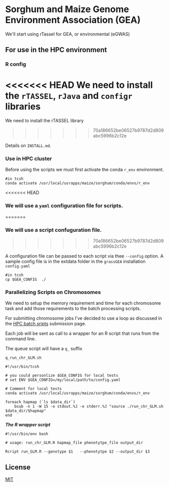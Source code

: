 # Sorghum and Maize Genome Environment Association (GEA)

We'll start using rTassel for GEA, or environmental (eGWAS)

## For use in the HPC environment

### R config

<<<<<<< HEAD
We need to install the `rTASSEL`, `rJava`  and `configr` libraries 
=======
We need to install the rTASSEL library 
>>>>>>> 70a186652be06527b9787d2d809abc5996b2c12e

Details on `INSTALL.md`.

### Use in HPC cluster

Before using the scripts we must first activate the conda `r_env` environment.

```{bash}
#in tcsh
conda activate /usr/local/usrapps/maize/sorghum/conda/envs/r_env
```

<<<<<<< HEAD
### We will use a `yaml` configuration file for scripts.
=======
### We will use a script confuguration file.
>>>>>>> 70a186652be06527b9787d2d809abc5996b2c12e

A configuration file can be passed to each script via thee `--config` option.
A sample config file is in the extdata folder in the `grassGEA` installation `config.yaml` 

```{bash}
#in tcsh
cp $GEA_CONFIG  ./
```

### Parallelizing Scripts on Chromosomes

We need to setup the memory requirement and time for each chromosome task
and add those requirements to the batch processing scripts.

For submitting chromosome jobs I've decided to use a loop
as discussed in the [HPC batch sripts](https://projects.ncsu.edu/hpc/Documents/lsf_scripts.php) submission page.

Each job will be sent as call to a wrapper for an R script that runs from the command line.

The queue script will have a `q_` suffix

`q_run_chr_GLM.sh`

```{bash}
#!/usr/bin/tcsh

# you could personlize $GEA_CONFIG for local tests
# set ENV $GEA_CONFIG=/my/local/path/to/config.yaml

# Comment for local tests
conda activate /usr/local/usrapps/maize/sorghum/conda/envs/r_env

foreach hapmap (`ls $data_dir`)
    bsub -n 1 -W 15 -o stdout.%J -e stderr.%J "source ./run_chr_GLM.sh $data_dir/$hapmap"
end
```
***The R wrapper script***

```{bash}
#!/usr/bin/env bash

# usage: run_chr_GLM.R hapmap_file phenotytpe_file output_dir

Rcript run_GLM.R --genotype $1   --phenotytpe $2 --output_dir $3

```

## License
[MIT](https://choosealicense.com/licenses/mit/)
